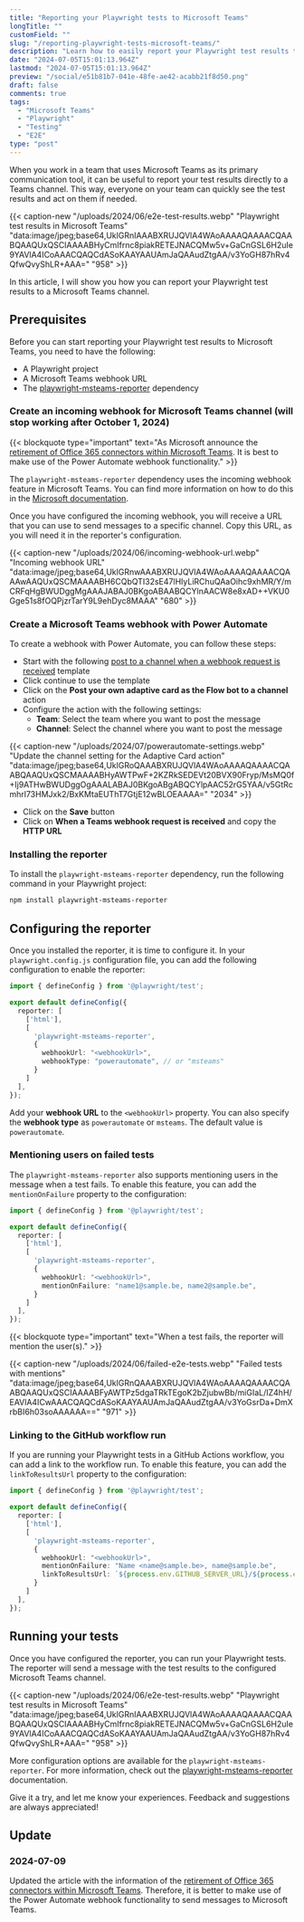 ```yaml
---
title: "Reporting your Playwright tests to Microsoft Teams"
longTitle: ""
customField: ""
slug: "/reporting-playwright-tests-microsoft-teams/"
description: "Learn how to easily report your Playwright test results to a Microsoft Teams channel with the help of the playwright-msteams-reporter reporter."
date: "2024-07-05T15:01:13.964Z"
lastmod: "2024-07-05T15:01:13.964Z"
preview: "/social/e51b81b7-041e-48fe-ae42-acabb21f8d50.png"
draft: false
comments: true
tags:
  - "Microsoft Teams"
  - "Playwright"
  - "Testing"
  - "E2E"
type: "post"
---
```


When you work in a team that uses Microsoft Teams as its primary communication tool, it can be useful to report your test results directly to a Teams channel. This way, everyone on your team can quickly see the test results and act on them if needed.

{{< caption-new "/uploads/2024/06/e2e-test-results.webp" "Playwright test results in Microsoft Teams"  "data:image/jpeg;base64,UklGRnIAAABXRUJQVlA4WAoAAAAQAAAACQAABQAAQUxQSCIAAAABHyCmIfrnc8piakRETEJNACQMw5v+GaCnGSL6H2uIe9YAVlA4ICoAAACQAQCdASoKAAYAAUAmJaQAAudZtgAA/v3YoGH87hRv4QfwQvyShLR+AAA=" "958" >}}

In this article, I will show you how you can report your Playwright test results to a Microsoft Teams channel.

## Prerequisites

Before you can start reporting your Playwright test results to Microsoft Teams, you need to have the following:

- A Playwright project
- A Microsoft Teams webhook URL
- The [playwright-msteams-reporter](https://www.npmjs.com/package/playwright-msteams-reporter) dependency

### Create an incoming webhook for Microsoft Teams channel (will stop working after October 1, 2024)

{{< blockquote type="important" text="As Microsoft announce the [retirement of Office 365 connectors within Microsoft Teams](https://devblogs.microsoft.com/microsoft365dev/retirement-of-office-365-connectors-within-microsoft-teams/). It is best to make use of the Power Automate webhook functionality." >}}

The `playwright-msteams-reporter` dependency uses the incoming webhook feature in Microsoft Teams. You can find more information on how to do this in the [Microsoft documentation](https://learn.microsoft.com/en-us/microsoftteams/platform/webhooks-and-connectors/how-to/add-incoming-webhook?tabs=newteams%2Cdotnet#create-an-incoming-webhook).

Once you have configured the incoming webhook, you will receive a URL that you can use to send messages to a specific channel. Copy this URL, as you will need it in the reporter's configuration.

{{< caption-new "/uploads/2024/06/incoming-webhook-url.webp" "Incoming webhook URL"  "data:image/jpeg;base64,UklGRnwAAABXRUJQVlA4WAoAAAAQAAAACQAAAwAAQUxQSCMAAAABH6CQbQTI32sE47lHIyLiRChuQAaOihc9xhMR/Y/mCRFqHgBWUDggMgAAAJABAJ0BKgoABAABQCYlnAACW8e8xAD++VKU0Gge51s8fOQPjzrTarY9L9ehDyc8MAAA" "680" >}}

### Create a Microsoft Teams webhook with Power Automate

To create a webhook with Power Automate, you can follow these steps:

- Start with the following [post to a channel when a webhook request is received](https://make.preview.powerautomate.com/galleries/public/templates/d271a6f01c2545a28348d8f2cddf4c8f/post-to-a-channel-when-a-webhook-request-is-received) template
- Click continue to use the template
- Click on the **Post your own adaptive card as the Flow bot to a channel** action
- Configure the action with the following settings:
  - **Team**: Select the team where you want to post the message
  - **Channel**: Select the channel where you want to post the message

{{< caption-new "/uploads/2024/07/powerautomate-settings.webp" "Update the channel setting for the Adaptive Card action"  "data:image/jpeg;base64,UklGRoQAAABXRUJQVlA4WAoAAAAQAAAACQAABQAAQUxQSCMAAAABHyAWTPwF+2KZRkSEDEVt20BVX90Fryp/MsMQ0f+Ij9ATHwBWUDggOgAAALABAJ0BKgoABgABQCYlpAAC52rG5YAA/v5GtRcmhrl73HMJxk2/BxKMtaEUThT7GtjE12wBLOEAAAA=" "2034" >}}

- Click on the **Save** button
- Click on **When a Teams webhook request is received** and copy the **HTTP URL**

### Installing the reporter

To install the `playwright-msteams-reporter` dependency, run the following command in your Playwright project:

```bash {title="Install the reporter"}
npm install playwright-msteams-reporter
```

## Configuring the reporter

Once you installed the reporter, it is time to configure it. In your `playwright.config.js` configuration file, you can add the following configuration to enable the reporter:

```typescript {title="Configure the reporter"}
import { defineConfig } from '@playwright/test';

export default defineConfig({
  reporter: [
    ['html'],
    [
      'playwright-msteams-reporter',
      {
        webhookUrl: "<webhookUrl>",
        webhookType: "powerautomate", // or "msteams"
      }
    ]
  ],
});
```

Add your **webhook URL** to the `<webhookUrl>` property. You can also specify the **webhook type** as `powerautomate` or `msteams`. The default value is `powerautomate`.

### Mentioning users on failed tests

The `playwright-msteams-reporter` also supports mentioning users in the message when a test fails. To enable this feature, you can add the `mentionOnFailure` property to the configuration:

```typescript {title="Configure the reporter with user mentions"}
import { defineConfig } from '@playwright/test';

export default defineConfig({
  reporter: [
    ['html'],
    [
      'playwright-msteams-reporter',
      {
        webhookUrl: "<webhookUrl>",
        mentionOnFailure: "name1@sample.be, name2@sample.be",
      }
    ]
  ],
});
```

{{< blockquote type="important" text="When a test fails, the reporter will mention the user(s)." >}}

{{< caption-new "/uploads/2024/06/failed-e2e-tests.webp" "Failed tests with mentions"  "data:image/jpeg;base64,UklGRnQAAABXRUJQVlA4WAoAAAAQAAAACQAABQAAQUxQSCIAAAABFyAWTPz5dgaTRkTEgoK2bZjubwBb/miGIaL/IZ4hH/EAVlA4ICwAAACQAQCdASoKAAYAAUAmJaQAAudZtgAA/v3YoGsrDa+DmXrbBI6h03soAAAAAA==" "971" >}}

### Linking to the GitHub workflow run

If you are running your Playwright tests in a GitHub Actions workflow, you can add a link to the workflow run. To enable this feature, you can add the `linkToResultsUrl` property to the configuration:

```typescript {title="Configure the reporter with workflow URL"}
import { defineConfig } from '@playwright/test';

export default defineConfig({
  reporter: [
    ['html'],
    [
      'playwright-msteams-reporter',
      {
        webhookUrl: "<webhookUrl>",
        mentionOnFailure: "Name <name@sample.be>, name@sample.be",
        linkToResultsUrl: `${process.env.GITHUB_SERVER_URL}/${process.env.GITHUB_REPOSITORY}/actions/runs/${process.env.GITHUB_RUN_ID}`,
      }
    ]
  ],
});
```

## Running your tests

Once you have configured the reporter, you can run your Playwright tests. The reporter will send a message with the test results to the configured Microsoft Teams channel.

{{< caption-new "/uploads/2024/06/e2e-test-results.webp" "Playwright test results in Microsoft Teams"  "data:image/jpeg;base64,UklGRnIAAABXRUJQVlA4WAoAAAAQAAAACQAABQAAQUxQSCIAAAABHyCmIfrnc8piakRETEJNACQMw5v+GaCnGSL6H2uIe9YAVlA4ICoAAACQAQCdASoKAAYAAUAmJaQAAudZtgAA/v3YoGH87hRv4QfwQvyShLR+AAA=" "958" >}}

More configuration options are available for the `playwright-msteams-reporter`. For more information, check out the [playwright-msteams-reporter](https://www.npmjs.com/package/playwright-msteams-reporter) documentation.

Give it a try, and let me know your experiences. Feedback and suggestions are always appreciated!

## Update

### 2024-07-09

Updated the article with the information of the [retirement of Office 365 connectors within Microsoft Teams](https://devblogs.microsoft.com/microsoft365dev/retirement-of-office-365-connectors-within-microsoft-teams/). Therefore, it is better to make use of the Power Automate webhook functionality to send messages to Microsoft Teams.
